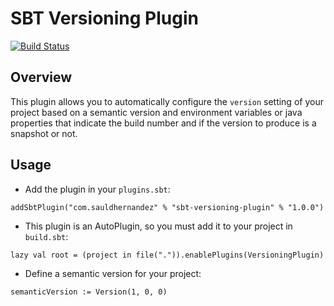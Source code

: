 # SBT Versioning Plugin

[![Build Status](https://snap-ci.com/sauldhernandez/sbt-versioning-plugin/branch/master/build_image)](https://snap-ci.com/sauldhernandez/sbt-versioning-plugin/branch/master)

## Overview

This plugin allows you to automatically configure the `version` setting of your project based on a semantic version and
environment variables or java properties that indicate the build number and if the version to produce is a snapshot or not.

## Usage

- Add the plugin in your `plugins.sbt`:

```
addSbtPlugin("com.sauldhernandez" % "sbt-versioning-plugin" % "1.0.0")
```

- This plugin is an AutoPlugin, so you must add it to your project in `build.sbt`:

```
lazy val root = (project in file(".")).enablePlugins(VersioningPlugin)
```

- Define a semantic version for your project:

```
semanticVersion := Version(1, 0, 0)
```